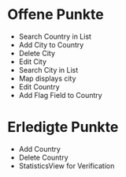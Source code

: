 #  Offene Punkte

- Search Country in List
- Add City to Country
- Delete City
- Edit City
- Search City in List
- Map displays city 
- Edit Country 
- Add Flag Field to Country



# Erledigte Punkte

- Add Country
- Delete Country
- StatisticsView for Verification
